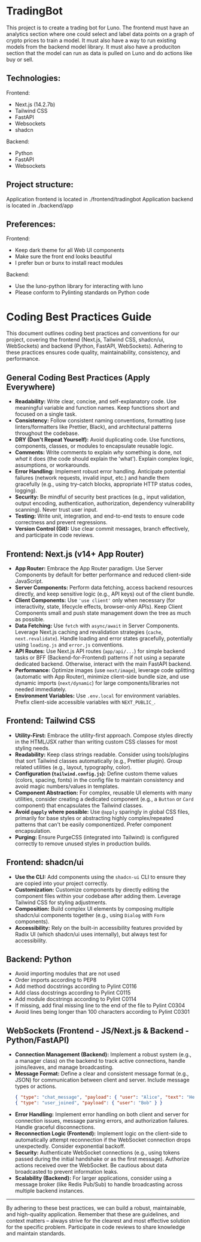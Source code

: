 # TradingBot

This project is to create a trading bot for Luno. The frontend must have an analytics section where one could select and label data points on a graph of crypto prices to train a model. It must also have a way to run existing models from the backend model library. It must also have a produciton section that the model can run as data is pulled on Luno and do actions like buy or sell.

## Technologies:
Frontend:
- Next.js (14.2.7b)
- Tailwind CSS
- FastAPI
- Websockets
- shadcn

Backend:
- Python
- FastAPI
- Websockets

## Project structure:

Application frontend is located in ./frontend/tradingbot
Application backend is located in ./backend/app

## Preferences:

Frontend:
- Keep dark theme for all Web UI components
- Make sure the front end looks beautiful
- I prefer bun or bunx to install react modules

Backend:
- Use the luno-python library for interacting with luno
- Please conform to Pylinting standards on Python code

# Coding Best Practices Guide

This document outlines coding best practices and conventions for our project, covering the frontend (Next.js, Tailwind CSS, shadcn/ui, WebSockets) and backend (Python, FastAPI, WebSockets). Adhering to these practices ensures code quality, maintainability, consistency, and performance.

## General Coding Best Practices (Apply Everywhere)

* **Readability:** Write clear, concise, and self-explanatory code. Use meaningful variable and function names. Keep functions short and focused on a single task.
* **Consistency:** Follow consistent naming conventions, formatting (use linters/formatters like Prettier, Black), and architectural patterns throughout the codebase.
* **DRY (Don't Repeat Yourself):** Avoid duplicating code. Use functions, components, classes, or modules to encapsulate reusable logic.
* **Comments:** Write comments to explain *why* something is done, not *what* it does (the code should explain the 'what'). Explain complex logic, assumptions, or workarounds.
* **Error Handling:** Implement robust error handling. Anticipate potential failures (network requests, invalid input, etc.) and handle them gracefully (e.g., using try-catch blocks, appropriate HTTP status codes, logging).
* **Security:** Be mindful of security best practices (e.g., input validation, output encoding, authentication, authorization, dependency vulnerability scanning). Never trust user input.
* **Testing:** Write unit, integration, and end-to-end tests to ensure code correctness and prevent regressions.
* **Version Control (Git):** Use clear commit messages, branch effectively, and participate in code reviews.

## Frontend: Next.js (v14+ App Router)

* **App Router:** Embrace the App Router paradigm. Use Server Components by default for better performance and reduced client-side JavaScript.
* **Server Components:** Perform data fetching, access backend resources directly, and keep sensitive logic (e.g., API keys) out of the client bundle.
* **Client Components:** Use `'use client'` only when necessary (for interactivity, state, lifecycle effects, browser-only APIs). Keep Client Components small and push state management down the tree as much as possible.
* **Data Fetching:** Use `fetch` with `async/await` in Server Components. Leverage Next.js caching and revalidation strategies (`cache`, `next.revalidate`). Handle loading and error states gracefully, potentially using `loading.js` and `error.js` conventions.
* **API Routes:** Use Next.js API routes (`app/api/...`) for simple backend tasks or BFF (Backend-for-Frontend) patterns if not using a separate dedicated backend. Otherwise, interact with the main FastAPI backend.
* **Performance:** Optimize images (use `next/image`), leverage code splitting (automatic with App Router), minimize client-side bundle size, and use dynamic imports (`next/dynamic`) for large components/libraries not needed immediately.
* **Environment Variables:** Use `.env.local` for environment variables. Prefix client-side accessible variables with `NEXT_PUBLIC_`.

## Frontend: Tailwind CSS

* **Utility-First:** Embrace the utility-first approach. Compose styles directly in the HTML/JSX rather than writing custom CSS classes for most styling needs.
* **Readability:** Keep class strings readable. Consider using tools/plugins that sort Tailwind classes automatically (e.g., Prettier plugin). Group related utilities (e.g., layout, typography, color).
* **Configuration (`tailwind.config.js`):** Define custom theme values (colors, spacing, fonts) in the config file to maintain consistency and avoid magic numbers/values in templates.
* **Component Abstraction:** For complex, reusable UI elements with many utilities, consider creating a dedicated component (e.g., a `Button` or `Card` component) that encapsulates the Tailwind classes.
* **Avoid `@apply` where possible:** Use `@apply` sparingly in global CSS files, primarily for base styles or abstracting highly complex/repeated patterns that can't be easily componentized. Prefer component encapsulation.
* **Purging:** Ensure PurgeCSS (integrated into Tailwind) is configured correctly to remove unused styles in production builds.

## Frontend: shadcn/ui

* **Use the CLI:** Add components using the `shadcn-ui` CLI to ensure they are copied into your project correctly.
* **Customization:** Customize components by directly editing the component files within your codebase after adding them. Leverage Tailwind CSS for styling adjustments.
* **Composition:** Build complex UI elements by composing multiple shadcn/ui components together (e.g., using `Dialog` with `Form` components).
* **Accessibility:** Rely on the built-in accessibility features provided by Radix UI (which shadcn/ui uses internally), but always test for accessibility.

## Backend: Python
 - Avoid importing modules that are not used
 - Order imports according to PEP8
 - Add method docstrings according to Pylint C0116
 - Add class docstrings according to Pylint C0115
 - Add module docstrings according to Pylint C0114
 - If missing, add final missing line to the end of the file to Pylint C0304
 - Avoid lines being longer than 100 characters according to Pylint C0301

## WebSockets (Frontend - JS/Next.js & Backend - Python/FastAPI)

* **Connection Management (Backend):** Implement a robust system (e.g., a manager class) on the backend to track active connections, handle joins/leaves, and manage broadcasting.
* **Message Format:** Define a clear and consistent message format (e.g., JSON) for communication between client and server. Include message types or actions.
    ```json
    { "type": "chat_message", "payload": { "user": "Alice", "text": "Hello!" } }
    { "type": "user_joined", "payload": { "user": "Bob" } }
    ```
* **Error Handling:** Implement error handling on both client and server for connection issues, message parsing errors, and authorization failures. Handle graceful disconnections.
* **Reconnection Logic (Frontend):** Implement logic on the client-side to automatically attempt reconnection if the WebSocket connection drops unexpectedly. Consider exponential backoff.
* **Security:** Authenticate WebSocket connections (e.g., using tokens passed during the initial handshake or as the first message). Authorize actions received over the WebSocket. Be cautious about data broadcasted to prevent information leaks.
* **Scalability (Backend):** For larger applications, consider using a message broker (like Redis Pub/Sub) to handle broadcasting across multiple backend instances.

---

By adhering to these best practices, we can build a robust, maintainable, and high-quality application. Remember that these are guidelines, and context matters – always strive for the clearest and most effective solution for the specific problem. Participate in code reviews to share knowledge and maintain standards.
